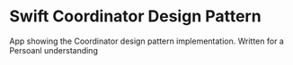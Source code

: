 # Swift Coordinator Design Pattern
 App showing the Coordinator design pattern implementation. Written for a Persoanl understanding
